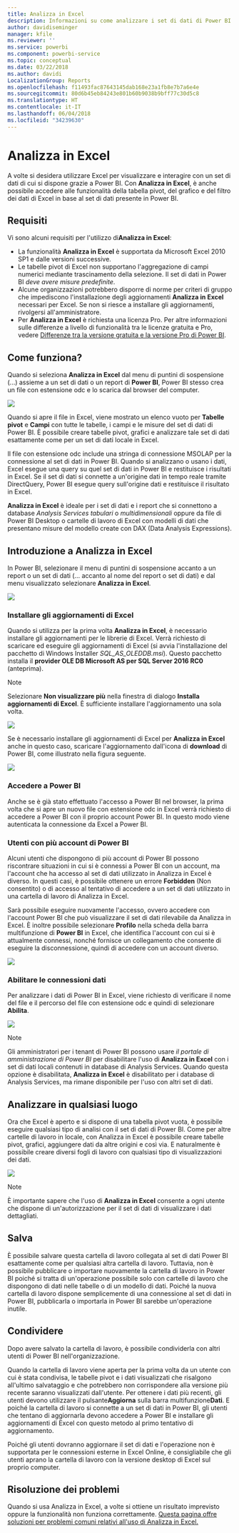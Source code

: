 ```yaml
---
title: Analizza in Excel
description: Informazioni su come analizzare i set di dati di Power BI in Excel
author: davidiseminger
manager: kfile
ms.reviewer: ''
ms.service: powerbi
ms.component: powerbi-service
ms.topic: conceptual
ms.date: 03/22/2018
ms.author: davidi
LocalizationGroup: Reports
ms.openlocfilehash: f11493fac87643145dab168e23a1fb8e7b7a6e4e
ms.sourcegitcommit: 80d6b45eb84243e801b60b9038b9bff77c30d5c8
ms.translationtype: HT
ms.contentlocale: it-IT
ms.lasthandoff: 06/04/2018
ms.locfileid: "34239630"
---
```

# <a name="analyze-in-excel"></a>Analizza in Excel
A volte si desidera utilizzare Excel per visualizzare e interagire con un set di dati di cui si dispone grazie a Power BI. Con **Analizza in Excel**, è anche possibile accedere alle funzionalità della tabella pivot, del grafico e del filtro dei dati di Excel in base al set di dati presente in Power BI.

## <a name="requirements"></a>Requisiti
Vi sono alcuni requisiti per l'utilizzo di**Analizza in Excel**:

* La funzionalità **Analizza in Excel** è supportata da Microsoft Excel 2010 SP1 e dalle versioni successive.
* Le tabelle pivot di Excel non supportano l'aggregazione di campi numerici mediante trascinamento della selezione. Il set di dati in Power BI *deve avere misure predefinite*.
* Alcune organizzazioni potrebbero disporre di norme per criteri di gruppo che impediscono l'installazione degli aggiornamenti **Analizza in Excel** necessari per Excel. Se non si riesce a installare gli aggiornamenti, rivolgersi all'amministratore.
* Per **Analizza in Excel** è richiesta una licenza Pro. Per altre informazioni sulle differenze a livello di funzionalità tra le licenze gratuita e Pro, vedere [Differenze tra la versione gratuita e la versione Pro di Power BI](service-free-vs-pro.md). 

## <a name="how-does-it-work"></a>Come funziona?
Quando si seleziona **Analizza in Excel** dal menu di puntini di sospensione (...) assieme a un set di dati o un report di **Power BI**, Power BI stesso crea un file con estensione odc e lo scarica dal browser del computer.

![](media/service-analyze-in-excel/power-bi-analyze-in-excel.png)

Quando si apre il file in Excel, viene mostrato un elenco vuoto per **Tabelle pivot** e **Campi** con tutte le tabelle, i campi e le misure del set di dati di Power BI. È possibile creare tabelle pivot, grafici e analizzare tale set di dati esattamente come per un set di dati locale in Excel.

Il file con estensione odc include una stringa di connessione MSOLAP per la connessione al set di dati in Power BI. Quando si analizzano o usano i dati, Excel esegue una query su quel set di dati in Power BI e restituisce i risultati in Excel. Se il set di dati si connette a un'origine dati in tempo reale tramite DirectQuery, Power BI esegue query sull'origine dati e restituisce il risultato in Excel.

**Analizza in Excel** è ideale per i set di dati e i report che si connettono a database *Analysis Services tabulari* o *multidimensionali* oppure da file di Power BI Desktop o cartelle di lavoro di Excel con modelli di dati che presentano misure del modello create con DAX (Data Analysis Expressions).

## <a name="get-started-with-analyze-in-excel"></a>Introduzione a Analizza in Excel
In Power BI, selezionare il menu di puntini di sospensione accanto a un report o un set di dati (... accanto al nome del report o set di dati) e dal menu visualizzato selezionare **Analizza in Excel**.

![](media/service-analyze-in-excel/power-bi-analyze-menu.png)

### <a name="install-excel-updates"></a>Installare gli aggiornamenti di Excel
Quando si utilizza per la prima volta **Analizza in Excel**, è necessario installare gli aggiornamenti per le librerie di Excel. Verrà richiesto di scaricare ed eseguire gli aggiornamenti di Excel (si avvia l'installazione del pacchetto di Windows Installer *SQL_AS_OLEDDB.msi*). Questo pacchetto installa il **provider OLE DB Microsoft AS per SQL Server 2016 RC0** (anteprima).

> [!NOTE]
> Selezionare **Non visualizzare più** nella finestra di dialogo **Installa aggiornamenti di Excel**. È sufficiente installare l'aggiornamento una sola volta.
> 
> 

![](media/service-analyze-in-excel/pbi_anlz_excel_dontshow.png)

Se è necessario installare gli aggiornamenti di Excel per **Analizza in Excel** anche in questo caso, scaricare l'aggiornamento dall'icona di **download** di Power BI, come illustrato nella figura seguente.

![](media/service-analyze-in-excel/pbi_anlz_excel_download_again.png)

### <a name="sign-in-to-power-bi"></a>Accedere a Power BI
Anche se è già stato effettuato l'accesso a Power BI nel browser, la prima volta che si apre un nuovo file con estensione odc in Excel verrà richiesto di accedere a Power BI con il proprio account Power BI. In questo modo viene autenticata la connessione da Excel a Power BI.

### <a name="users-with-multiple-power-bi-accounts"></a>Utenti con più account di Power BI
Alcuni utenti che dispongono di più account di Power BI possono riscontrare situazioni in cui si è connessi a Power BI con un account, ma l'account che ha accesso al set di dati utilizzato in Analizza in Excel è diverso. In questi casi, è possibile ottenere un errore **Forbidden** (Non consentito) o di accesso al tentativo di accedere a un set di dati utilizzato in una cartella di lavoro di Analizza in Excel.

Sarà possibile eseguire nuovamente l'accesso, ovvero accedere con l'account Power BI che può visualizzare il set di dati rilevabile da Analizza in Excel. È inoltre possibile selezionare **Profilo** nella scheda della barra multifunzione di **Power BI** in Excel, che identifica l'account con cui si è attualmente connessi, nonché fornisce un collegamento che consente di eseguire la disconnessione, quindi di accedere con un account diverso.

![](media/service-analyze-in-excel/pbi_anlz_excel_profile.png)

### <a name="enable-data-connections"></a>Abilitare le connessioni dati
Per analizzare i dati di Power BI in Excel, viene richiesto di verificare il nome del file e il percorso del file con estensione odc e quindi di selezionare **Abilita**.

![](media/service-analyze-in-excel/pbi_anlz_excel_enable.png)

> [!NOTE]
> Gli amministratori per i tenant di Power BI possono usare *il portale di amministrazione di Power BI* per disabilitare l'uso di **Analizza in Excel** con i set di dati locali contenuti in database di Analysis Services. Quando questa opzione è disabilitata, **Analizza in Excel** è disabilitato per i database di Analysis Services, ma rimane disponibile per l'uso con altri set di dati.
> 
> 

## <a name="analyze-away"></a>Analizzare in qualsiasi luogo
Ora che Excel è aperto e si dispone di una tabella pivot vuota, è possibile eseguire qualsiasi tipo di analisi con il set di dati di Power BI. Come per altre cartelle di lavoro in locale, con Analizza in Excel è possibile creare tabelle pivot, grafici, aggiungere dati da altre origini e così via. E naturalmente è possibile creare diversi fogli di lavoro con qualsiasi tipo di visualizzazioni dei dati.

![](media/service-analyze-in-excel/pbi_anlz_excel_chart.png)

> [!NOTE]
> È importante sapere che l'uso di **Analizza in Excel** consente a ogni utente che dispone di un'autorizzazione per il set di dati di visualizzare i dati dettagliati.
> 
> 

## <a name="save"></a>Salva
È possibile salvare questa cartella di lavoro collegata al set di dati Power BI esattamente come per qualsiasi altra cartella di lavoro. Tuttavia, non è possibile pubblicare o importare nuovamente la cartella di lavoro in Power BI poiché si tratta di un'operazione possibile solo con cartelle di lavoro che dispongono di dati nelle tabelle o di un modello di dati. Poiché la nuova cartella di lavoro dispone semplicemente di una connessione al set di dati in Power BI, pubblicarla o importarla in Power BI sarebbe un'operazione inutile.

## <a name="share"></a>Condividere
Dopo avere salvato la cartella di lavoro, è possibile condividerla con altri utenti di Power BI nell'organizzazione.

Quando la cartella di lavoro viene aperta per la prima volta da un utente con cui è stata condivisa, le tabelle pivot e i dati visualizzati che risalgono all'ultimo salvataggio e che potrebbero non corrispondere alla versione più recente saranno visualizzati dall'utente. Per ottenere i dati più recenti, gli utenti devono utilizzare il pulsante**Aggiorna** sulla barra multifunzione**Dati**. E poiché la cartella di lavoro si connette a un set di dati in Power BI, gli utenti che tentano di aggiornarla devono accedere a Power BI e installare gli aggiornamenti di Excel con questo metodo al primo tentativo di aggiornamento.

Poiché gli utenti dovranno aggiornare il set di dati e l'operazione non è supportata per le connessioni esterne in Excel Online, è consigliabile che gli utenti aprano la cartella di lavoro con la versione desktop di Excel sul proprio computer.

## <a name="troubleshooting"></a>Risoluzione dei problemi
Quando si usa Analizza in Excel, a volte si ottiene un risultato imprevisto oppure la funzionalità non funziona correttamente. [Questa pagina offre soluzioni per problemi comuni relativi all'uso di Analizza in Excel.](desktop-troubleshooting-analyze-in-excel.md)